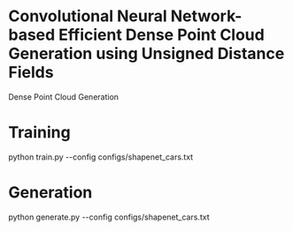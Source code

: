 # Convolutional Neural Network-based Efficient Dense Point Cloud Generation using Unsigned Distance Fields
 Dense Point Cloud Generation

# Training 
python train.py --config configs/shapenet_cars.txt
# Generation 
python generate.py --config configs/shapenet_cars.txt
